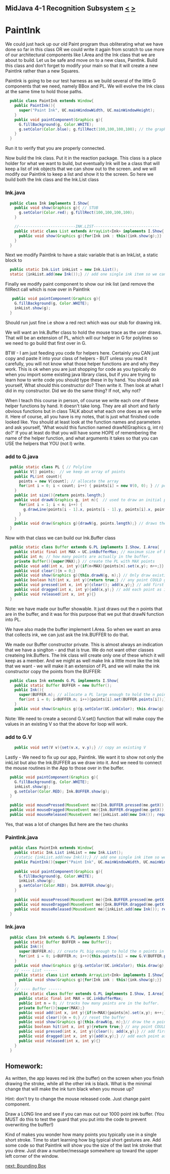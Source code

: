 ## MidJava 4-1 Recognition Subsystem [&LT;](MJ0305.md) [&GT;](MJ0402.md)

# PaintInk

We could just hack up our old Paint program thus obliterating what we have done so far in this class OR we could write it again from scratch to use more of our architectural components like I.Area and the Ink class that we are about to build. Let us be safe and move on to a new class, PaintInk. Build this class and don't forget to modify your main so that it will create a new PaintInk rather than a new Squares.

PaintInk is going to be our test harness as we build several of the little G components that we need, namely BBox and PL. We will evolve the Ink class at the same time to hold those paths. 

```java
  public class PaintInk extends Window{
    public PaintInk(){
      super("Paint Ink", UC.mainWindowWidth, UC.mainWindowHeight);
    }
    public void paintComponent(Graphics g){
      G.fillBackground(g, Color.WHITE);
      g.setColor(Color.blue); g.fillRect(100,100,100,100); // the graphics equivalent of "Hello World"
    }
  }
```

Run it to verify that you are properly connected.

Now build the Ink class. Put it in the reaction package. This class is a place holder for what we want to build, but eventually Ink will be a class that will keep a list of ink objects that we can show out to the screen. and we will modify our PaintInk to keep a list and show it to the screen. So here we build both the Ink class and the Ink.List class

### Ink.java

```java
  public class Ink implements I.Show{
    public void show(Graphics g){ // STUB
      g.setColor(Color.red); g.fillRect(100,100,100,100);
    }

    //-------------------------INK.LIST-----------------------------
    public static class List extends ArrayList<Ink> implements I.Show{
      public void show(Graphics g){for(Ink ink : this){ink.show(g);}}
    }
  }
```

Next we modify PaintInk to have a staic variable that is an InkList, a static block to 

```java
  public static Ink.List inkList = new Ink.List();
  static {inkList.add(new Ink());} // add one single ink item so we can test showing a list
```

Finally we modify paint component to show our ink list (and remove the fillRect call which is now over in PaintInk

```java
   public void paintComponent(Graphics g){
    G.fillBackground(g, Color.WHITE);
    inkList.show(g);
  }
```

Should run just fine i.e show a red rect which was our stub for drawing ink.

We will want an Ink.Buffer class to hold the mouse trace as the user draws. That will be an extension of PL, which will our helper in G for polylines so we need to go build that first over in G.

BTW - I am just feeding you code for helpers here. Certainly you CAN just copy and paste it into your class of helpers - BUT unless you read it carefully, you will not know what those helper functions are and why they work. This is ok when you are just shopping for code as you typically do when you import some existing java library class, but if you are trying to learn how to write code you should type these in by hand. You should ask yourself, What should this constructor do? Then write it. Then look at what I did in my constructor. Did we do the same thing? If not, why not? 

When I teach this course in person, of course we write each one of these helper functions by hand. It doesn't take long. They are all short and fairly obvious functions but in class TALK about what each one does as we write it. Here of course, all you have is my notes, that is just what finished code looked like. You should at least look at the function names and parameters and ask yourself, 'What would this function named drawN(Graphics g, int n) do?' If you at least do that you will have some HOPE of remembering the name of the helper function, and what arguments it takes so that you can USE the helpers that YOU (not I) write.

### add to G.java
```java
  public static class PL { // Polyline
    public V[] points;  // we keep an array of points
    public PL(int count){  
      points = new V[count]; // allocate the array 
      for(int i = 0; i < count; i++) { points[i] = new V(0, 0); } // populate it with V objects
    }
    public int size(){return points.length;}
    public void drawN(Graphics g, int n){  // used to draw an initial portion of the full array
      for(int i = 1; i < n; i++) {
        g.drawLine(points[i - 1].x, points[i - 1].y, points[i].x, points[i].y);
      }
    }
    public void draw(Graphics g){drawN(g, points.length);} // draws the whole array.
  }
```

Now with that class we can build our Ink.Buffer class

```java
  public static class Buffer extends G.PL implements I.Show, I.Area{
    public static final int MAX = UC.inkBufferMax; // maximum size of buffer
    public int n; // how many points are actually in the buffer.
    private Buffer(){super(MAX);} // create the PL with MAX points
    public void add(int x, int y){if(n<MAX){points[n].set(x,y); n++;}} // adds new point to buffer
    public void clear(){n = 0;} 
    public void show(Graphics g){this.drawN(g, n);} // Only draw existing points
    public boolean hit(int x, int y){return true;} // any point COULD go into ink
    public void pressed(int x, int y){clear(); add(x,y);} // add first point
    public void dragged(int x, int y){add(x,y);} // add each point as it comes in
    public void released(int x, int y){}
  }
```

Note: we have made our buffer showable. It just draws out the n points that are in the buffer, and it was for this purpose that we put that drawN function into PL.

We have also made the buffer implement I.Area. So when we want an area that collects ink, we can just ask the Ink.BUFFER to do that.

We made our Buffer constructor private. This is almost always an indication that we have a singlton - and that is true. We do not want other classes createing Ink.Buffers. The Ink class will create only one of these which it will keep as a member. And we might as well make Ink a little more like the Ink that we want - we will make it an extension of PL and we will make the ink constructor copy the points from the BUFFER:

```java 
  public class Ink extends G.PL implements I.Show{
    public static Buffer BUFFER = new Buffer();
    public Ink(){
      super(BUFFER.n); // allocate a PL large enough to hold the n points in the buffer
      for(int i = 0; i<BUFFER.n; i++){points[i].set(BUFFER.points[i]);}
    }
    public void show(Graphics g){g.setColor(UC.inkColor); this.draw(g);}
```
    
Note: We need to create a second G.V.set() function that will make copy the values in an existing V so that the above for loop will work.

### add to G.V
```java
    public void set(V v){set(v.x, v.y);} // copy an existing V
```
Lastly - We need to fix up our app, PaintInk. We want it to show not only the inkList but also the Ink.BUFFER as we draw into it. And we need to connect the mouse routines in the App to those over in the buffer.

```java
  public void paintComponent(Graphics g){
    G.fillBackground(g, Color.WHITE);
    inkList.show(g);
    g.setColor(Color.RED); Ink.BUFFER.show(g);
  }

  public void mousePressed(MouseEvent me){Ink.BUFFER.pressed(me.getX(),me.getY()); repaint();}
  public void mouseDragged(MouseEvent me){Ink.BUFFER.dragged(me.getX(),me.getY()); repaint();}
  public void mouseReleased(MouseEvent me){inkList.add(new Ink()); repaint();}
```

Yes, that was a lot of changes But here are the two chunks

###  PaintInk.java
```java
  public class PaintInk extends Window{
    public static Ink.List inkList = new Ink.List();
    //static {inkList.add(new Ink());} // add one single ink item so we can test showing a list
    public PaintInk(){super("Paint Ink", UC.mainWindowWidth, UC.mainWindowHeight);}
    
    public void paintComponent(Graphics g){
      G.fillBackground(g, Color.WHITE);
      inkList.show(g);
      g.setColor(Color.RED); Ink.BUFFER.show(g);     
    }
    
    public void mousePressed(MouseEvent me){Ink.BUFFER.pressed(me.getX(),me.getY()); repaint();}
    public void mouseDragged(MouseEvent me){Ink.BUFFER.dragged(me.getX(),me.getY()); repaint();}
    public void mouseReleased(MouseEvent me){inkList.add(new Ink()); repaint();}
  }
```
### Ink.java
```java
  public class Ink extends G.PL implements I.Show{
    public static Buffer BUFFER = new Buffer();
    public Ink(){
      super(BUFFER.n); // create PL big enough to hold the n points in BUFFER
      for(int i = 0; i<BUFFER.n; i++){this.points[i] = new G.V(BUFFER.points[i]);}
    }
    public void show(Graphics g){g.setColor(UC.inkColor); this.draw(g);}
    // ---- List ------
    public static class List extends ArrayList<Ink> implements I.Show{
      public void show(Graphics g){for(Ink ink : this){ink.show(g);}}
    }
    // ---- Buffer ------
    public static class Buffer extends G.PL implements I.Show, I.Area{
      public static final int MAX = UC.inkBufferMax;
      public int n = 0; // tracks how many points are in the buffer.
      private Buffer(){super(MAX);}
      public void add(int x, int y){if(n<MAX){points[n].set(x,y); n++;}} // adds 1 new point to buffer
      public void clear(){n = 0;} // reset the buffer
      public void show(Graphics g){this.drawN(g, n);}// draw the n points as a line.
      public boolean hit(int x, int y){return true;} // any point COULD go into ink
      public void pressed(int x, int y){clear(); add(x,y);} // add first point
      public void dragged(int x, int y){add(x,y);} // add each point as it comes is
      public void released(int x, int y){}
    }
  }
```

## Homework:

As written, the app leaves red ink (the buffer) on the screen when you finish drawing the stroke, while all the other ink is black. What is the minimal change that will make the ink turn black when you mouse up?

Hint: don't try to change the mouse released code. Just change paint component.

Draw a LONG line and see if you can max out our 1000 point ink buffer. (You MUST do this to test the guard that you put into the code to prevent overwriting the buffer!)

Kind of makes you wonder how many points you typically use in a single short stroke. Time to start learning how big typical short gestures are. Add some code so that PaintInk will show you the size of the last Ink stroke that you drew. Just draw a number/message somewhere up toward the upper left corner of the window.

[next: Bounding Box](MJ0402.md)
